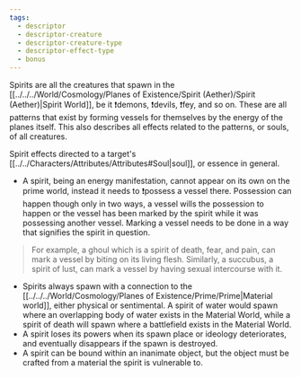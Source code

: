 ```yaml
---
tags:
  - descriptor
  - descriptor-creature
  - descriptor-creature-type
  - descriptor-effect-type
  - bonus
---
```

Spirits are all the creatures that spawn in the [[../../../World/Cosmology/Planes of Existence/Spirit (Aether)/Spirit (Aether)|Spirit World]], be it ❗demons, ❗devils, ❗fey, and so on. These are all patterns that exist by forming vessels for themselves by the energy of the planes itself. This also describes all effects related to the patterns, or souls, of all creatures.

Spirit effects directed to a target's [[../../Characters/Attributes/Attributes#Soul|soul]], or essence in general.

- A spirit, being an energy manifestation, cannot appear on its own on the prime world, instead it needs to ❗possess a vessel there.
Possession can happen though only in two ways, a vessel wills the possession to happen or the vessel has been marked by the spirit while it was possessing another vessel. Marking a vessel needs to be done in a way that signifies the spirit in question.
> For example, a ghoul which is a spirit of death, fear, and pain, can mark a vessel by biting on its living flesh. Similarly, a succubus, a spirit of lust, can mark a vessel by having sexual intercourse with it.
- Spirits always spawn with a connection to the [[../../../World/Cosmology/Planes of Existence/Prime/Prime|Material world]], either physical or sentimental. A spirit of water would spawn where an overlapping body of water exists in the Material World, while a spirit of death will spawn where a battlefield exists in the Material World.
- A spirit loses its powers when its spawn place or ideology deteriorates, and eventually disappears if the spawn is destroyed.
- A spirit can be bound within an inanimate object, but the object must be crafted from a material the spirit is vulnerable to.
